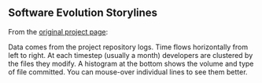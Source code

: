 ## Software Evolution Storylines ##

From the [original project page](http://www.michaelogawa.com/research/storylines/):

Data comes from the project repository logs. Time flows horizontally from left to right. At each timestep (usually a month) developers are clustered by the files they modify. A histogram at the bottom shows the volume and type of file committed. You can mouse-over individual lines to see them better.

![![](http://www.michaelogawa.com/michael/projects/evolines/ant-small.png)](http://www.michaelogawa.com/michael/projects/evolines/ant.svg)